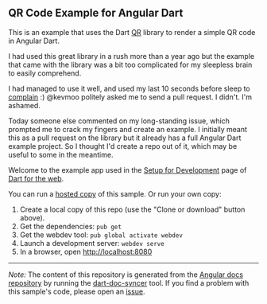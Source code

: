 ## QR Code Example for Angular Dart

This is an example that uses the Dart [QR](https://pub.dev/packages/qr) library to render a simple QR code in Angular Dart. 

I had used this great library in a rush more than a year ago but the example that
came with the library was a bit too complicated for my sleepless brain to easily comprehend. 

I had managed to use it well, and used my last 10 seconds before sleep to [complain]() :) @kevmoo politely asked me to send a pull request. 
I didn't. I'm ashamed. 

Today someone else commented on my long-standing issue, which prompted me to crack my fingers and create an example. 
I initially meant this as a pull request on the library but it already has a full Angular Dart example project. 
So I thought I'd create a repo out of it, which may be useful to some in the meantime. 
 


Welcome to the example app used in the
[Setup for Development](https://webdev.dartlang.org/angular/guide/setup) page
of [Dart for the web](https://webdev.dartlang.org).

You can run a [hosted copy](https://webdev.dartlang.org/examples/quickstart) of this
sample. Or run your own copy:

1. Create a local copy of this repo (use the "Clone or download" button above).
2. Get the dependencies: `pub get`
3. Get the webdev tool: `pub global activate webdev`
4. Launch a development server: `webdev serve`
5. In a browser, open [http://localhost:8080](http://localhost:8080)

---

*Note:* The content of this repository is generated from the
[Angular docs repository][docs repo] by running the
[dart-doc-syncer](//github.com/dart-lang/dart-doc-syncer) tool.
If you find a problem with this sample's code, please open an [issue][].

[docs repo]: //github.com/dart-lang/site-webdev/tree/master/examples/ng/doc/quickstart
[issue]: //github.com/dart-lang/site-webdev/issues/new?title=[master]%20examples/ng/doc/quickstart

